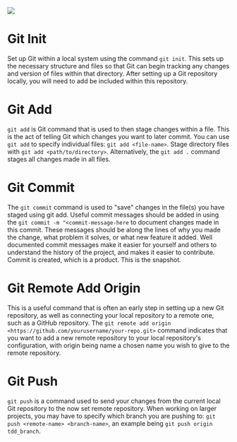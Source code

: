 ![](C:\Users\Andre\Pictures\git_vs_VCS.png)

# Git Init

Set up Git within a local system using the command ```git init```. This sets up the necessary structure and files so that Git can begin tracking any changes and version of files within that directory.
After setting up a Git repository locally, you will need to add be included within this repository.

# Git Add

```git add``` is Git command that is used to then stage changes within a file. This is the act of telling Git which changes you want to later commit.
You can use ```git add``` to specify individual files: ```git add <file-name>```. 
Stage directory files with ```git add <path/to/directory>```. 
Alternatively, the ```git add .``` command stages all changes made in all files.

# Git Commit

The ```git commit``` command is used to "save" changes in the file(s) you have staged using git add.
Useful commit messages should be added in using the ```git commit -m "<commit-message-here``` to document changes made in this commit. These messages should be along the lines of why you made the change, what problem it solves, or what new feature it added. Well documented commit messages make it easier for yourself and others to understand the history of the project, and makes it easier to contribute.
Commit is created, which is a product. This is the snapshot.

# Git Remote Add Origin

This is a useful command that is often an early step in setting up a new Git repository, as well as connecting your local repository to a remote one, such as a GitHub repository.
The ```git remote add origin <https://github.com/yourusername/your-repo.git>``` command indicates that you want to add a new remote repository to your local repository's configuration, with origin being name a chosen name you wish to give to the remote repository.


# Git Push

```git push``` is a command used to send your changes from the current local Git repository to the now set remote repository. When working on larger projects, you may have to specify which branch you are pushing to: ```git push <remote-name> <branch-name>```, an example being ```git push origin tdd_branch```.
